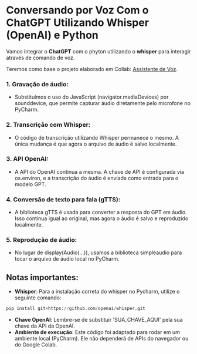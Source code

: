 # Conversando por Voz Com o ChatGPT Utilizando Whisper (OpenAI) e Python

Vamos integrar o **ChatGPT** com o phyton utilizando o **whisper** para interagir através de comando de voz.

Teremos como base o projeto elaborado em Collab: [Assistente de Voz](https://colab.research.google.com/drive/1rHGq5N-sbEGtZsNUiQFT8q60BhRbj99b?usp=sharing).



### 1. Gravação de áudio:

- Substituímos o uso do JavaScript (navigator.mediaDevices) por sounddevice, que permite capturar áudio diretamente pelo microfone no PyCharm.

### 2. Transcrição com Whisper:

- O código de transcrição utilizando Whisper permanece o mesmo. A única mudança é que agora o arquivo de áudio é salvo localmente.

### 3. API OpenAI:

- A API do OpenAI continua a mesma. A chave de API é configurada via os.environ, e a transcrição do áudio é enviada como entrada para o modelo GPT.

### 4. Conversão de texto para fala (gTTS):

- A biblioteca gTTS é usada para converter a resposta do GPT em áudio. Isso continua igual ao original, mas agora o áudio é salvo e reproduzido localmente.

### 5. Reprodução de áudio:

- No lugar de display(Audio(...)), usamos a biblioteca simpleaudio para tocar o arquivo de áudio local no PyCharm.

## Notas importantes:

- **Whisper**: Para a instalação correta do whisper no Pycharm, utilize o seguinte comando:
~~~ python
pip install git+https://github.com/openai/whisper.git
~~~
- **Chave OpenAI**: Lembre-se de substituir 'SUA_CHAVE_AQUI' pela sua chave da API da OpenAI.
- **Ambiente de execução**: Este código foi adaptado para rodar em um ambiente local (PyCharm). Ele não dependerá de APIs do navegador ou do Google Colab.
